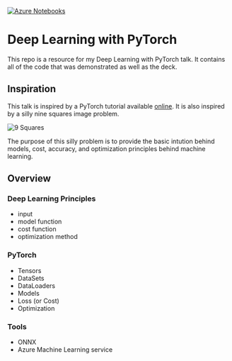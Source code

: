 [![Azure Notebooks](https://notebooks.azure.com/launch.svg?WT.mc_id=aiml-0000-sejuare)](https://notebooks.azure.com/import/gh/sethjuarez/DeepLearningWithPyTorch?WT.mc_id=aiml-0000-sejuare)

# Deep Learning with PyTorch
This repo is a resource for my Deep Learning with PyTorch talk. It
contains all of the code that was demonstrated as well as the deck.

## Inspiration
This talk is inspired by a PyTorch tutorial available [online](https://pytorch.org/tutorials/beginner/pytorch_with_examples.html).
It is also inspired by a silly nine squares image problem.

![9 Squares](powerpoint/9squares.png "9 Squares")

The purpose of this silly problem is to provide the basic intution
behind models, cost, accuracy, and optimization principles behind
machine learning.

## Overview

### Deep Learning Principles

 - input 
 - model function 
 - cost function
 - optimization method 

### PyTorch

 - Tensors
 - DataSets
 - DataLoaders
 - Models
 - Loss (or Cost)
 - Optimization

### Tools

 - ONNX
 - Azure Machine Learning service
